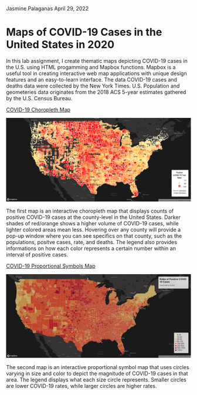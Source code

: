 Jasmine Palaganas
April 29, 2022
# Maps of COVID-19 Cases in the United States in 2020

In this lab assignment, I create thematic maps depicting COVID-19 cases in the U.S. using HTML progamming and Mapbox functions. Mapbox is a useful tool in creating interactive web map applications with unique design features and an easy-to-learn interface. The data COVID-19 cases and deaths data were collected by the New York Times. U.S. Population and geometeries data originates from the 2018 ACS 5-year estimates gathered by the U.S. Census Bureau.


[COVID-19 Choropleth Map](https://jpalag.github.io/covidmaps2020/map1.html)

![Map 1](img/map1.png)


The first map is an interactive choropleth map that displays counts of positive COVID-19 cases at the county-level in the United States. Darker shades of red/orange shows a higher volume of COVID-19 cases, while lighter colored areas mean less. Hovering over any county will provide a pop-up window where you can see specifics on that county, such as the populations, positve cases, rate, and deaths. The legend also provides informations on how each color represents a certain number within an interval of positive cases. 

[COVID-19 Proportional Symbols Map](https://jpalag.github.io/covidmaps2020/map2.html)

![Map 2](img/map2.png)

The second map is an interactive proportional symbol map that uses circles varying in size and color to depict the magnitude of COVID-19 cases in that area. The legend displays what each size circle represents. Smaller circles are lower COVID-19 rates, while larger circles are higher rates. 


